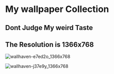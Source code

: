 # My wallpaper Collection

## Dont Judge My weird Taste

## The Resolution is 1366x768

![wallhaven-e7ed2o_1366x768](https://user-images.githubusercontent.com/102450738/165523848-53f24312-c9da-4dc8-b901-1834697647f1.png)

![wallhaven-j37e9y_1366x768](https://user-images.githubusercontent.com/102450738/165524214-f0e8c6fa-4781-41f9-9c53-fb063e2829a2.png)
